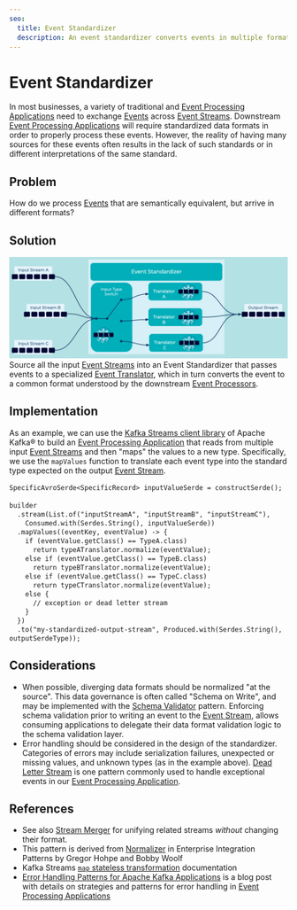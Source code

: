 ```yaml
---
seo:
  title: Event Standardizer
  description: An event standardizer converts events in multiple formats to a common format understood by a downstream event processor.
---
```


# Event Standardizer
In most businesses, a variety of traditional and [Event Processing Applications](../event-processing/event-processing-application.md) need to exchange [Events](../event/event.md) across [Event Streams](../event-stream/event-stream.md). Downstream [Event Processing Applications](../event-processing/event-processing-application.md) will require standardized data formats in order to properly process these events. However, the reality of having many sources for these events often results in the lack of such standards or in different interpretations of the same standard.

## Problem
How do we process [Events](../event/event.md) that are semantically equivalent, but arrive in different formats?

## Solution
![event-standardizer](../img/event-standardizer.png)
Source all the input [Event Streams](../event-stream/event-stream.md) into an Event Standardizer that passes events to a specialized [Event Translator](../event-processing/event-translator.md), which in turn converts the event to a common format understood by the downstream [Event Processors](../event-processing/event-processor.md).

## Implementation
As an example, we can use the [Kafka Streams client library](https://docs.confluent.io/platform/current/streams/index.html) of Apache Kafka® to build an [Event Processing Application](../event-processing/event-processing-application.md) that reads from multiple input [Event Streams](../event-stream/event-stream.md) and then "maps" the values to a new type. Specifically, we use the `mapValues` function to translate each event type into the standard type expected on the output [Event Stream](../event-stream/event-stream.md).

```
SpecificAvroSerde<SpecificRecord> inputValueSerde = constructSerde();

builder
  .stream(List.of("inputStreamA", "inputStreamB", "inputStreamC"),
    Consumed.with(Serdes.String(), inputValueSerde))
  .mapValues((eventKey, eventValue) -> {
    if (eventValue.getClass() == TypeA.class)
      return typeATranslator.normalize(eventValue);
    else if (eventValue.getClass() == TypeB.class)
      return typeBTranslator.normalize(eventValue);
    else if (eventValue.getClass() == TypeC.class)
      return typeCTranslator.normalize(eventValue);
    else {
      // exception or dead letter stream
    }
  })
  .to("my-standardized-output-stream", Produced.with(Serdes.String(), outputSerdeType));
```

## Considerations
* When possible, diverging data formats should be normalized "at the source". This data governance is often called "Schema on Write", and may be implemented with the [Schema Validator](../event-source/schema-validator.md) pattern. Enforcing schema validation prior to writing an event to the [Event Stream](../event-stream/event-stream.md), allows consuming applications to delegate their data format validation logic to the schema validation layer.
* Error handling should be considered in the design of the standardizer. Categories of errors may include serialization failures, unexpected or missing values, and unknown types (as in the example above). [Dead Letter Stream](../event-processing/dead-letter-stream.md) is one pattern commonly used to handle exceptional events in our [Event Processing Application](../event-processing/event-processing-application.md). 


## References
* See also [Stream Merger](../stream-processing/event-stream-merger.md) for unifying related streams _without_ changing their format.
* This pattern is derived from [Normalizer](https://www.enterpriseintegrationpatterns.com/patterns/messaging/Normalizer.html) in Enterprise Integration Patterns by Gregor Hohpe and Bobby Woolf
* Kafka Streams [`map` stateless transformation](https://docs.confluent.io/platform/current/streams/developer-guide/dsl-api.html#creating-source-streams-from-ak) documentation
* [Error Handling Patterns for Apache Kafka Applications](https://www.confluent.io/blog/error-handling-patterns-in-kafka/) is a blog post with details on strategies and patterns for error handling in [Event Processing Applications](../event-processing/event-processing-application.md)
